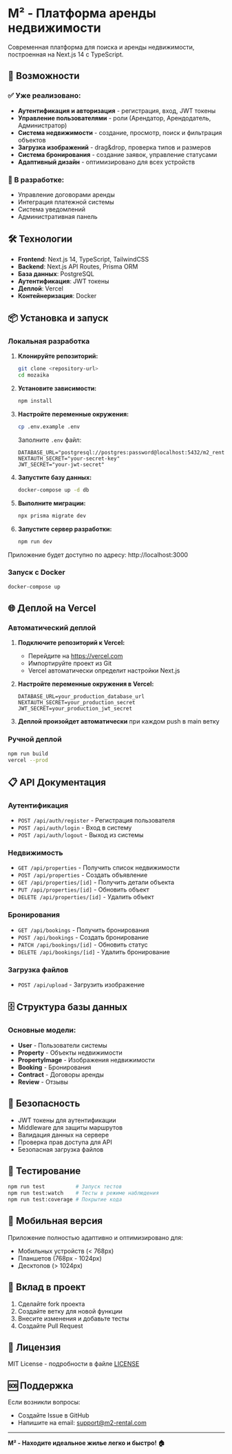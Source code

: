 # M² - Платформа аренды недвижимости

Современная платформа для поиска и аренды недвижимости, построенная на Next.js 14 с TypeScript.

## 🚀 Возможности

### ✅ Уже реализовано:
- **Аутентификация и авторизация** - регистрация, вход, JWT токены
- **Управление пользователями** - роли (Арендатор, Арендодатель, Администратор)
- **Система недвижимости** - создание, просмотр, поиск и фильтрация объектов
- **Загрузка изображений** - drag&drop, проверка типов и размеров
- **Система бронирования** - создание заявок, управление статусами
- **Адаптивный дизайн** - оптимизировано для всех устройств

### 🔄 В разработке:
- Управление договорами аренды
- Интеграция платежной системы
- Система уведомлений
- Административная панель

## 🛠 Технологии

- **Frontend**: Next.js 14, TypeScript, TailwindCSS
- **Backend**: Next.js API Routes, Prisma ORM
- **База данных**: PostgreSQL
- **Аутентификация**: JWT токены
- **Деплой**: Vercel
- **Контейнеризация**: Docker

## 📦 Установка и запуск

### Локальная разработка

1. **Клонируйте репозиторий:**
   ```bash
   git clone <repository-url>
   cd mozaika
   ```

2. **Установите зависимости:**
   ```bash
   npm install
   ```

3. **Настройте переменные окружения:**
   ```bash
   cp .env.example .env
   ```
   
   Заполните `.env` файл:
   ```env
   DATABASE_URL="postgresql://postgres:password@localhost:5432/m2_rental"
   NEXTAUTH_SECRET="your-secret-key"
   JWT_SECRET="your-jwt-secret"
   ```

4. **Запустите базу данных:**
   ```bash
   docker-compose up -d db
   ```

5. **Выполните миграции:**
   ```bash
   npx prisma migrate dev
   ```

6. **Запустите сервер разработки:**
   ```bash
   npm run dev
   ```

Приложение будет доступно по адресу: http://localhost:3000

### Запуск с Docker

```bash
docker-compose up
```

## 🌐 Деплой на Vercel

### Автоматический деплой

1. **Подключите репозиторий к Vercel:**
   - Перейдите на https://vercel.com
   - Импортируйте проект из Git
   - Vercel автоматически определит настройки Next.js

2. **Настройте переменные окружения в Vercel:**
   ```
   DATABASE_URL=your_production_database_url
   NEXTAUTH_SECRET=your_production_secret
   JWT_SECRET=your_production_jwt_secret
   ```

3. **Деплой произойдет автоматически** при каждом push в main ветку

### Ручной деплой

```bash
npm run build
vercel --prod
```

## 📋 API Документация

### Аутентификация
- `POST /api/auth/register` - Регистрация пользователя
- `POST /api/auth/login` - Вход в систему  
- `POST /api/auth/logout` - Выход из системы

### Недвижимость
- `GET /api/properties` - Получить список недвижимости
- `POST /api/properties` - Создать объявление
- `GET /api/properties/[id]` - Получить детали объекта
- `PUT /api/properties/[id]` - Обновить объект
- `DELETE /api/properties/[id]` - Удалить объект

### Бронирования
- `GET /api/bookings` - Получить бронирования
- `POST /api/bookings` - Создать бронирование
- `PATCH /api/bookings/[id]` - Обновить статус
- `DELETE /api/bookings/[id]` - Удалить бронирование

### Загрузка файлов
- `POST /api/upload` - Загрузить изображение

## 🗄 Структура базы данных

### Основные модели:
- **User** - Пользователи системы
- **Property** - Объекты недвижимости
- **PropertyImage** - Изображения недвижимости
- **Booking** - Бронирования
- **Contract** - Договоры аренды
- **Review** - Отзывы

## 🔐 Безопасность

- JWT токены для аутентификации
- Middleware для защиты маршрутов
- Валидация данных на сервере
- Проверка прав доступа для API
- Безопасная загрузка файлов

## 🧪 Тестирование

```bash
npm run test          # Запуск тестов
npm run test:watch    # Тесты в режиме наблюдения
npm run test:coverage # Покрытие кода
```

## 📱 Мобильная версия

Приложение полностью адаптивно и оптимизировано для:
- Мобильных устройств (< 768px)
- Планшетов (768px - 1024px) 
- Десктопов (> 1024px)

## 🤝 Вклад в проект

1. Сделайте fork проекта
2. Создайте ветку для новой функции
3. Внесите изменения и добавьте тесты
4. Создайте Pull Request

## 📄 Лицензия

MIT License - подробности в файле [LICENSE](LICENSE)

## 🆘 Поддержка

Если возникли вопросы:
- Создайте Issue в GitHub
- Напишите на email: support@m2-rental.com

---

**M² - Находите идеальное жилье легко и быстро! 🏠**